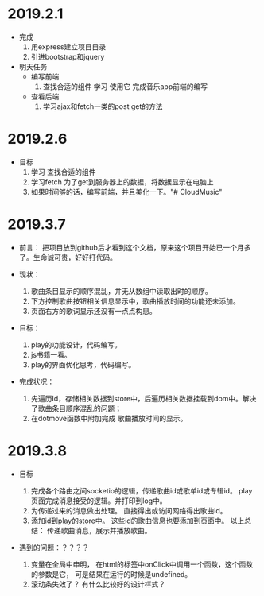 # 2019.2.1
- 完成
    1. 用express建立项目目录
    2. 引进bootstrap和jquery
- 明天任务
    - 编写前端
        1. 查找合适的组件 学习 使用它 完成音乐app前端的编写
    - 查看后端
        1. 学习ajax和fetch一类的post get的方法

# 2019.2.6
- 目标
    1. 学习 查找合适的组件
    2. 学习fetch 为了get到服务器上的数据，将数据显示在电脑上
    3. 如果时间够的话，编写前端，并且美化一下。"# CloudMusic" 

# 2019.3.7
- 前言： 把项目放到github后才看到这个文档，原来这个项目开始已一个月多了。生命诚可贵，好好打代码。
 - 现状：
    1. 歌曲条目显示的顺序混乱，并无从数组中读取出时的顺序。
    2. 下方控制歌曲按钮相关信息显示中，歌曲播放时间的功能还未添加。
    3. 页面右方的歌词显示还没有一点点构思。

- 目标：
    1. play的功能设计，代码编写。
    2. js书籍一看。
    3. play的界面优化思考，代码编写。

- 完成状况：
    1. 先遍历Id，存储相关数据到store中，后遍历相关数据挂载到dom中。解决了歌曲条目顺序混乱的问题；
    2. 在dotmove函数中附加完成 歌曲播放时间的显示。

# 2019.3.8
- 目标
    1. 完成各个路由之间socketio的逻辑，传递歌曲id或歌单id或专辑id。 play页面完成消息接受的逻辑。并打印到log中。
    2. 为传递过来的消息做出处理。 直接得出或访问网络得出歌曲id。
    3. 添加id到play的store中。 这些id的歌曲信息也要添加到页面中。
    以上总结： 传递歌曲消息，展示并播放歌曲。

- 遇到的问题：？？？？
    1. 变量在全局中申明， 在html的标签中onClick中调用一个函数，这个函数的参数是它， 可是结果在运行的时候是undefined。
    2. 滚动条失效了？ 有什么比较好的设计样式？